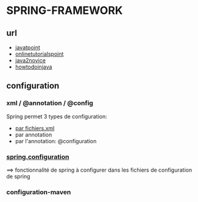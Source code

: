 # SPRING-FRAMEWORK

## url
* [javatpoint](https://www.javatpoint.com/spring-tutorial)
* [onlinetutorialspoint](https://www.onlinetutorialspoint.com/spring-tutorials)
* [java2novice](https://www.java2novice.com/spring/)
* [howtodoinjava](https://howtodoinjava.com/)

## configuration
### xml / @annotation / @config

Spring permet 3 types de configuration:
* [par fichiers.xml](https://github.com/grouault/spring-tutorial/blob/master/spring-contexte/notes/configuration.xml.md)
* par annotation
* par l'annotation: @configuration

### [spring.configuration](https://github.com/grouault/spring-tutorial/blob/master/spring-contexte/notes/spring-configuration-xml/index.md)
==> fonctionnalité de spring à configurer dans les fichiers de configuration de spring

### configuration-maven
